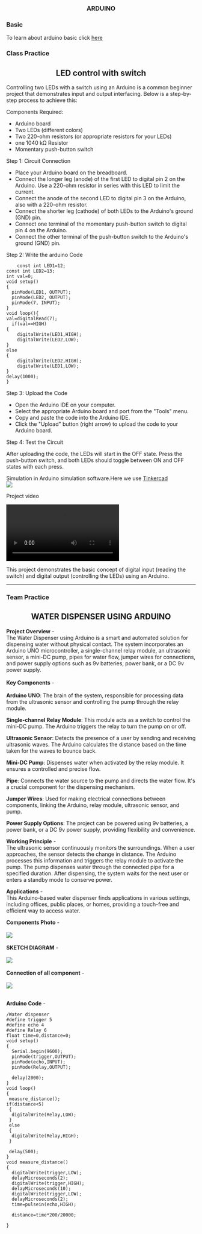 <h3 align="center">ARDUINO</h3>

### Basic
To learn about arduino basic click <a href="https://www.nexmaker.com/doc/5arduino/arduino_basic.html">here</a>

### Class Practice
<h2 align="center">LED control with switch</h2>
Controlling two LEDs with a switch using an Arduino is a common beginner project that demonstrates input and output interfacing. Below is a step-by-step process to achieve this:

Components Required:

- Arduino board
- Two LEDs (different colors)<br>
- Two 220-ohm resistors (or appropriate resistors for your LEDs)
- one 1040 kΩ Resistor
- Momentary push-button switch

Step 1: Circuit Connection

- Place your Arduino board on the breadboard.
- Connect the longer leg (anode) of the first LED to digital pin 2 on the Arduino. Use a 220-ohm resistor in series with this LED to limit the current.
- Connect the anode of the second LED to digital pin 3 on the Arduino, also with a 220-ohm resistor.
- Connect the shorter leg (cathode) of both LEDs to the Arduino's ground (GND) pin.
- Connect one terminal of the momentary push-button switch to digital pin 4 on the Arduino.
- Connect the other terminal of the push-button switch to the Arduino's ground (GND) pin.

Step 2: Write the arduino Code
~~~
    const int LED1=12;
const int LED2=13;
int val=0; 
void setup()
{ 
  pinMode(LED1, OUTPUT); 
  pinMode(LED2, OUTPUT); 
  pinMode(7, INPUT);     
}
void loop(){
val=digitalRead(7);
  if(val==HIGH)
{
    digitalWrite(LED1,HIGH);
    digitalWrite(LED2,LOW);
}
else
{ 
    digitalWrite(LED2,HIGH);
    digitalWrite(LED1,LOW);  
}
delay(1000);
}
~~~

Step 3: Upload the Code

- Open the Arduino IDE on your computer.
- Select the appropriate Arduino board and port from the "Tools" menu.
- Copy and paste the code into the Arduino IDE.
- Click the "Upload" button (right arrow) to upload the code to your Arduino board.

Step 4: Test the Circuit

After uploading the code, the LEDs will start in the OFF state. Press the push-button switch, and both LEDs should toggle between ON and OFF states with each press.
<br>

Simulation in Arduino simulation software.Here we use <a href="https://www.tinkercad.com/dashboard"> Tinkercad</a>
<br>
<img src="img/arduino/ar_simulation.png">
<style>
video-container {
            text-align: center;
        }
        video {
            max-width: 100%;
            max-height: 100%;
        }

</style>
Project video
<div id="video-container">
        <video controls>
            <source src="video/video_arduino/ar_s_video.mp4" type="video/mp4">
        </video>
    </div>

This project demonstrates the basic concept of digital input (reading the switch) and digital output (controlling the LEDs) using an Arduino.

<hr>

### Team Practice
<h2 align="center">WATER DISPENSER USING ARDUINO</h2>

<b>Project Overview</b> -<br> The Water Dispenser using Arduino is a smart and automated solution for dispensing water without physical contact. The system incorporates an Arduino UNO microcontroller, a single-channel relay module, an ultrasonic sensor, a mini-DC pump, pipes for water flow, jumper wires for connections, and power supply options such as 9v batteries, power bank, or a DC 9v power supply.
<br>
<br>
<b>Key Components</b> -
<br>
<br>
<b>Arduino UNO</b>: The brain of the system, responsible for processing data from the ultrasonic sensor and controlling the pump through the relay module.<br>

<b>Single-channel Relay Module</b>: This module acts as a switch to control the mini-DC pump. The Arduino triggers the relay to turn the pump on or off.<br>

<b>Ultrasonic Sensor</b>: Detects the presence of a user by sending and receiving ultrasonic waves. The Arduino calculates the distance based on the time taken for the waves to bounce back.<br>

<b>Mini-DC Pump</b>: Dispenses water when activated by the relay module. It ensures a controlled and precise flow.<br>

<b>Pipe</b>: Connects the water source to the pump and directs the water flow. It's a crucial component for the dispensing mechanism.<br>

<b>Jumper Wires</b>: Used for making electrical connections between components, linking the Arduino, relay module, ultrasonic sensor, and pump.<br>

<b>Power Supply Options</b>: The project can be powered using 9v batteries, a power bank, or a DC 9v power supply, providing flexibility and convenience.
<br>

<b>Working Principle</b> -<br>
The ultrasonic sensor continuously monitors the surroundings.
When a user approaches, the sensor detects the change in distance.
The Arduino processes this information and triggers the relay module to activate the pump.
The pump dispenses water through the connected pipe for a specified duration.
After dispensing, the system waits for the next user or enters a standby mode to conserve power.
<br>

<b>Applications</b> -<br> This Arduino-based water dispenser finds applications in various settings, including offices, public places, or homes, providing a touch-free and efficient way to access water.
<br>

<b>Components Photo</b> -
<br>
<br>
<img src="img/arduino/arduino_pic1.png">
<br>
<br>
<b>SKETCH DIAGRAM</b> -
<br>
<br>
<img src="img/arduino/arduino_pic2.png">
<br>
<br>
<b>Connection of all component</b> -
<br>
<br>
<img src="img/arduino/arduino_pic3.png">
<br>
<br>

<b>Arduino Code</b> -
~~~
/Water dispenser
#define trigger 5
#define echo 4
#define Relay 6
float time=0,distance=0;
void setup()
{ 
  Serial.begin(9600);
  pinMode(trigger,OUTPUT);
  pinMode(echo,INPUT);
  pinMode(Relay,OUTPUT);
  
  delay(2000);
}
void loop()
{
 measure_distance();
if(distance<5)
 {
  digitalWrite(Relay,LOW);
 }
 else
 {
  digitalWrite(Relay,HIGH);
 }
 
 delay(500);
}
void measure_distance()
{
  digitalWrite(trigger,LOW);
  delayMicroseconds(2);
  digitalWrite(trigger,HIGH);
  delayMicroseconds(10);
  digitalWrite(trigger,LOW);
  delayMicroseconds(2);
  time=pulsein(echo,HIGH);
  
  distance=time*200/20000;
  
}
~~~

